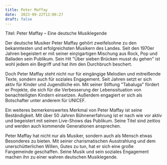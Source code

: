 ```yaml
---
title: Peter Maffay
date:  2023-09-22T12:06:27
draft: false
---
```


Titel: Peter Maffay – Eine deutsche Musiklegende

Der deutsche Musiker Peter Maffay gehört zweifelsohne zu den bekanntesten und erfolgreichsten Musikern des Landes. Seit den 1970er Jahren begeistert er mit seiner einzigartigen Mischung aus Rock, Pop und Balladen sein Publikum. Sein Hit "Über sieben Brücken musst du gehen" ist wohl jedem ein Begriff und hat ihm den Durchbruch beschert.

Doch Peter Maffay steht nicht nur für eingängige Melodien und mitreißende Texte, sondern auch für soziales Engagement. Seit Jahren setzt er sich aktiv für Kinder und Jugendliche ein. Mit seiner Stiftung "Tabaluga" fördert er Projekte, die sich für die Verbesserung der Lebenssituation von benachteiligten Kindern einsetzen. Außerdem engagiert er sich als Botschafter unter anderem für UNICEF.

Ein weiteres bemerkenswertes Merkmal von Peter Maffay ist seine Beständigkeit. Mit über 50 Jahren Bühnenerfahrung ist er nach wie vor aktiv und begeistert mit seinen Live-Shows das Publikum. Seine Titel sind zeitlos und werden auch kommende Generationen ansprechen.

Peter Maffay hat nicht nur als Musiker, sondern auch als Mensch etwas Besonderes zu bieten. Mit seiner charismatischen Ausstrahlung und dem unerschütterlichen Willen, Gutes zu tun, hat er sich eine große Fangemeinde geschaffen. Seine Musik und sein soziales Engagement machen ihn zu einer wahren deutschen Musiklegende.